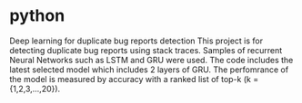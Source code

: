 # python
Deep learning for duplicate bug reports detection
This project is for detecting duplicate bug reports using stack traces.
Samples of recurrent Neural Networks such as LSTM and GRU were used. 
The code includes the latest selected model which includes 2 layers of GRU. The perfomrance of the model is measured by accuracy with a ranked list of top-k (k ={1,2,3,...,20}).
